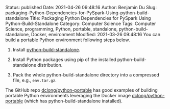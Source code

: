 Status: published
Date: 2021-04-26 09:48:16
Author: Benjamin Du
Slug: packaging-Python-Dependencies-for-PySpark-Using-python-build-standalone
Title: Packaging Python Dependencies for PySpark Using Python-Build-Standalone
Category: Computer Science
Tags: Computer Science, programming, Python, portable, standalone, python-build-standalone, Docker, environment
Modified: 2021-03-26 09:48:16
You can build a portable Python environment 
following steps below.

1. Install [python-build-standalone](https://github.com/indygreg/python-build-standalone).

2. Install Python packages using pip of the installed python-build-standalone distribution.

3. Pack the whole python-build-standalone directory into a compressed file, e.g., `env.tar.gz`.


The GitHub repo
[dclong/python-portable](https://github.com/dclong/python-portable)
has good examples of building portable Python environments 
leveraging the Docker image
[dclong/python-portable](https://github.com/dclong/docker-python-portable)
(which has python-build-standalone installed).